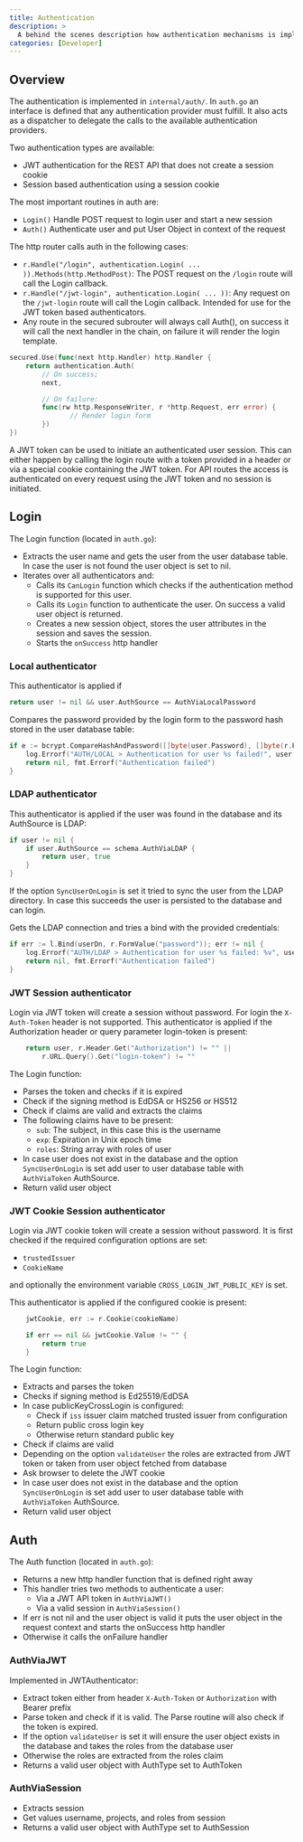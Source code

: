 ```yaml
---
title: Authentication
description: >
  A behind the scenes description how authentication mechanisms is implemented
categories: [Developer]
---
```

## Overview

The authentication is implemented in `internal/auth/`. In `auth.go`
an interface is defined that any authentication provider must fulfill. It also
acts as a dispatcher to delegate the calls to the available authentication
providers.

Two authentication types are available:
* JWT authentication for the REST API that does not create a session cookie
* Session based authentication using a session cookie

The most important routines in auth are:
* `Login()` Handle POST request to login user and start a new session
* `Auth()`  Authenticate user and put User Object in context of the request

The http router calls auth in the following cases:
* `r.Handle("/login", authentication.Login( ... )).Methods(http.MethodPost)`:
  The POST request on the `/login` route will call the Login callback.
* `r.Handle("/jwt-login", authentication.Login( ... ))`:
  Any request on the `/jwt-login` route will call the Login callback. Intended
  for use for the JWT token based authenticators.
* Any route in the secured subrouter will always call Auth(), on success it will
  call the next handler in the chain, on failure it will render the login
  template.
```go
secured.Use(func(next http.Handler) http.Handler {
	return authentication.Auth(
		// On success;
		next,

		// On failure:
		func(rw http.ResponseWriter, r *http.Request, err error) {
               // Render login form
		})
})
```

A JWT token can be used to initiate an authenticated user
session. This can either happen by calling the login route with a token
provided in a header or via a special cookie containing the JWT token.
For API routes the access is authenticated on every request using the JWT token
and no session is initiated.

## Login

The Login function (located in `auth.go`):
* Extracts the user name and gets the user from the user database table. In case the
  user is not found the user object is set to nil.
* Iterates over all authenticators and:
  - Calls its `CanLogin` function which checks if the authentication method is
    supported for this user.
  - Calls its `Login` function to authenticate the user. On success a valid user
    object is returned.
  - Creates a new session object, stores the user attributes in the session and
    saves the session.
  - Starts the `onSuccess` http handler

### Local authenticator

This authenticator is applied if 
```go
return user != nil && user.AuthSource == AuthViaLocalPassword
```

Compares the password provided by the login form to the password hash stored in
the user database table:
```go
if e := bcrypt.CompareHashAndPassword([]byte(user.Password), []byte(r.FormValue("password"))); e != nil {
	log.Errorf("AUTH/LOCAL > Authentication for user %s failed!", user.Username)
	return nil, fmt.Errorf("Authentication failed")
}
```

### LDAP authenticator

This authenticator is applied if the user was found in the database and its
AuthSource is LDAP:
```go
if user != nil {
	if user.AuthSource == schema.AuthViaLDAP {
		return user, true
	}
} 
```

If the option `SyncUserOnLogin` is set it tried to sync the user from the LDAP
directory. In case this succeeds the user is persisted to the database and can
login.

Gets the LDAP connection and tries a bind with the provided credentials:
```go
if err := l.Bind(userDn, r.FormValue("password")); err != nil {
	log.Errorf("AUTH/LDAP > Authentication for user %s failed: %v", user.Username, err)
	return nil, fmt.Errorf("Authentication failed")
}
```

### JWT Session authenticator

Login via JWT token will create a session without password.
For login the `X-Auth-Token` header is not supported. This authenticator is
applied if the Authorization header or query parameter login-token is present:
```go
	return user, r.Header.Get("Authorization") != "" ||
		r.URL.Query().Get("login-token") != ""
```

The Login function:
* Parses the token and checks if it is expired
* Check if the signing method is EdDSA or HS256 or HS512
* Check if claims are valid and extracts the claims
* The following claims have to be present:
   - `sub`: The subject, in this case this is the username
   - `exp`: Expiration in Unix epoch time
   - `roles`: String array with roles of user
* In case user does not exist in the database and the option `SyncUserOnLogin`
  is set add user to user database table with `AuthViaToken` AuthSource.
* Return valid user object

### JWT Cookie Session authenticator

Login via JWT cookie token will create a session without password.
It is first checked if the required configuration options are set:
* `trustedIssuer`
* `CookieName`

and optionally the environment variable `CROSS_LOGIN_JWT_PUBLIC_KEY` is set.

This authenticator is applied if the configured cookie is present:
```go
	jwtCookie, err := r.Cookie(cookieName)

	if err == nil && jwtCookie.Value != "" {
		return true
	}
```

The Login function:
* Extracts and parses the token
* Checks if signing method is Ed25519/EdDSA 
* In case publicKeyCrossLogin is configured:
   - Check if `iss` issuer claim matched trusted issuer from configuration
   - Return public cross login key
   - Otherwise return standard public key
* Check if claims are valid
* Depending on the option `validateUser` the roles are
  extracted from JWT token or taken from user object fetched from database
* Ask browser to delete the JWT cookie
* In case user does not exist in the database and the option `SyncUserOnLogin`
  is set add user to user database table with `AuthViaToken` AuthSource.
* Return valid user object

## Auth

The Auth function (located in `auth.go`):
* Returns a new http handler function that is defined right away
* This handler tries two methods to authenticate a user:
   - Via a JWT API token in `AuthViaJWT()`
   - Via a valid session in `AuthViaSession()`
* If err is not nil and the user object is valid it puts the user object in the
  request context and starts the onSuccess http handler
* Otherwise it calls the onFailure handler

### AuthViaJWT

Implemented in JWTAuthenticator:
* Extract token either from header `X-Auth-Token` or `Authorization` with Bearer
  prefix
* Parse token and check if it is valid. The Parse routine will also check if the
  token is expired.
* If the option `validateUser` is set it will ensure the
  user object exists in the database and takes the roles from the database user
* Otherwise the roles are extracted from the roles claim
* Returns a valid user object with AuthType set to AuthToken

### AuthViaSession

* Extracts session
* Get values username, projects, and roles from session
* Returns a valid user object with AuthType set to AuthSession
